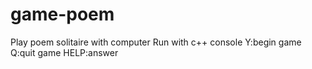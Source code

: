 # game-poem
Play poem solitaire with computer
Run with c++ console
Y:begin game
Q:quit game
HELP:answer
